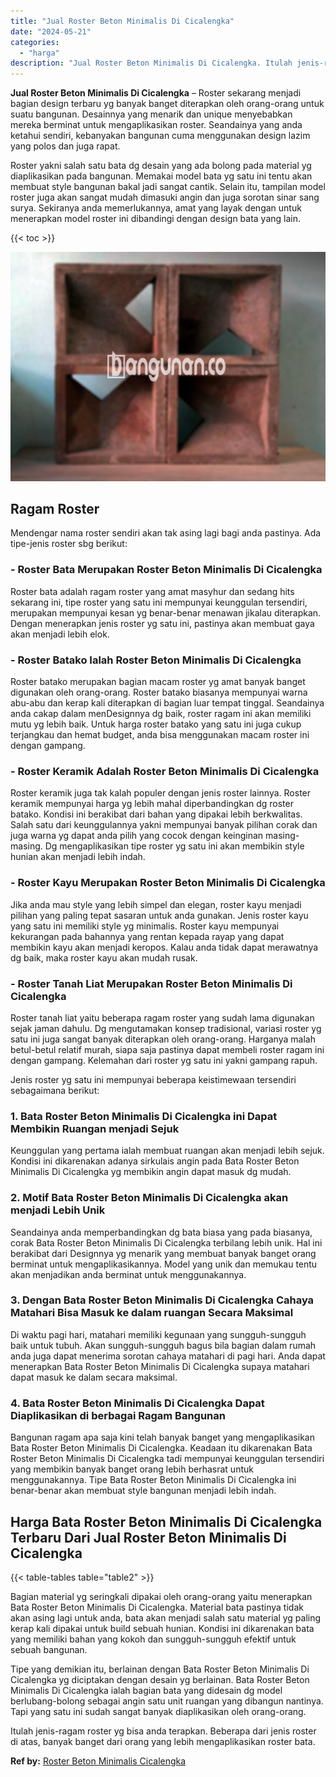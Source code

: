 ```yaml
---
title: "Jual Roster Beton Minimalis Di Cicalengka"
date: "2024-05-21"
categories: 
  - "harga"
description: "Jual Roster Beton Minimalis Di Cicalengka. Itulah jenis-ragam roster yg bisa anda terapkan. Beberapa dari jenis roster di atas, banyak banget dari orang yang..."
---
```


**Jual Roster Beton Minimalis Di Cicalengka** – Roster sekarang menjadi bagian design terbaru yg banyak banget diterapkan oleh orang-orang untuk suatu bangunan. Desainnya yang menarik dan unique menyebabkan mereka berminat untuk mengaplikasikan roster. Seandainya yang anda ketahui sendiri, kebanyakan bangunan cuma menggunakan design lazim yang polos dan juga rapat.

Roster yakni salah satu bata dg desain yang ada bolong pada material yg diaplikasikan pada bangunan. Memakai model bata yg satu ini tentu akan membuat style bangunan bakal jadi sangat cantik. Selain itu, tampilan model roster juga akan sangat mudah dimasuki angin dan juga sorotan sinar sang surya. Sekiranya anda memerlukannya, amat yang layak dengan untuk menerapkan model roster ini dibandingi dengan design bata yang lain.

{{< toc >}}

![Jual Roster Beton Minimalis Di Cicalengka](/images/bata-roster-minimalis-34.png)

## Ragam Roster

Mendengar nama roster sendiri akan tak asing lagi bagi anda pastinya. Ada tipe-jenis roster sbg berikut:

### \- Roster Bata Merupakan Roster Beton Minimalis Di Cicalengka

Roster bata adalah ragam roster yang amat masyhur dan sedang hits sekarang ini, tipe roster yang satu ini mempunyai keunggulan tersendiri, merupakan mempunyai kesan yg benar-benar menawan jikalau diterapkan. Dengan menerapkan jenis roster yg satu ini, pastinya akan membuat gaya akan menjadi lebih elok.

### \- Roster Batako Ialah Roster Beton Minimalis Di Cicalengka

Roster batako merupakan bagian macam roster yg amat banyak banget digunakan oleh orang-orang. Roster batako biasanya mempunyai warna abu-abu dan kerap kali diterapkan di bagian luar tempat tinggal. Seandainya anda cakap dalam menDesignnya dg baik, roster ragam ini akan memiliki mutu yg lebih baik. Untuk harga roster batako yang satu ini juga cukup terjangkau dan hemat budget, anda bisa menggunakan macam roster ini dengan gampang.

### \- Roster Keramik Adalah Roster Beton Minimalis Di Cicalengka

Roster keramik juga tak kalah populer dengan jenis roster lainnya. Roster keramik mempunyai harga yg lebih mahal diperbandingkan dg roster batako. Kondisi ini berakibat dari bahan yang dipakai lebih berkwalitas. Salah satu dari keunggulannya yakni mempunyai banyak pilihan corak dan juga warna yg dapat anda pilih yang cocok dengan keinginan masing-masing. Dg mengaplikasikan tipe roster yg satu ini akan membikin style hunian akan menjadi lebih indah.

### \- Roster Kayu Merupakan Roster Beton Minimalis Di Cicalengka

Jika anda mau style yang lebih simpel dan elegan, roster kayu menjadi pilihan yang paling tepat sasaran untuk anda gunakan. Jenis roster kayu yang satu ini memiliki style yg minimalis. Roster kayu mempunyai kekurangan pada bahannya yang rentan kepada rayap yang dapat membikin kayu akan menjadi keropos. Kalau anda tidak dapat merawatnya dg baik, maka roster kayu akan mudah rusak.

### \- Roster Tanah Liat Merupakan Roster Beton Minimalis Di Cicalengka

Roster tanah liat yaitu beberapa ragam roster yang sudah lama digunakan sejak jaman dahulu. Dg mengutamakan konsep tradisional, variasi roster yg satu ini juga sangat banyak diterapkan oleh orang-orang. Harganya malah betul-betul relatif murah, siapa saja pastinya dapat membeli roster ragam ini dengan gampang. Kelemahan dari roster yg satu ini yakni gampang rapuh.

Jenis roster yg satu ini mempunyai beberapa keistimewaan tersendiri sebagaimana berikut:

### 1\. Bata Roster Beton Minimalis Di Cicalengka ini Dapat Membikin Ruangan menjadi Sejuk

Keunggulan yang pertama ialah membuat ruangan akan menjadi lebih sejuk. Kondisi ini dikarenakan adanya sirkulais angin pada Bata Roster Beton Minimalis Di Cicalengka yg membikin angin dapat masuk dg mudah.

### 2\. Motif Bata Roster Beton Minimalis Di Cicalengka akan menjadi Lebih Unik

Seandainya anda memperbandingkan dg bata biasa yang pada biasanya, corak Bata Roster Beton Minimalis Di Cicalengka terbilang lebih unik. Hal ini berakibat dari Designnya yg menarik yang membuat banyak banget orang berminat untuk mengaplikasikannya. Model yang unik dan memukau tentu akan menjadikan anda berminat untuk menggunakannya.

### 3\. Dengan Bata Roster Beton Minimalis Di Cicalengka Cahaya Matahari Bisa Masuk ke dalam ruangan Secara Maksimal

Di waktu pagi hari, matahari memiliki kegunaan yang sungguh-sungguh baik untuk tubuh. Akan sungguh-sungguh bagus bila bagian dalam rumah anda juga dapat menerima sorotan cahaya matahari di pagi hari. Anda dapat menerapkan Bata Roster Beton Minimalis Di Cicalengka supaya matahari dapat masuk ke dalam secara maksimal.

### 4\. Bata Roster Beton Minimalis Di Cicalengka Dapat Diaplikasikan di berbagai Ragam Bangunan

Bangunan ragam apa saja kini telah banyak banget yang mengaplikasikan Bata Roster Beton Minimalis Di Cicalengka. Keadaan itu dikarenakan Bata Roster Beton Minimalis Di Cicalengka tadi mempunyai keunggulan tersendiri yang membikin banyak banget orang lebih berhasrat untuk menggunakannya. Tipe Bata Roster Beton Minimalis Di Cicalengka ini benar-benar akan membuat style bangunan menjadi lebih indah.

## Harga Bata Roster Beton Minimalis Di Cicalengka Terbaru Dari Jual Roster Beton Minimalis Di Cicalengka

{{< table-tables table="table2" >}}

Bagian material yg seringkali dipakai oleh orang-orang yaitu menerapkan Bata Roster Beton Minimalis Di Cicalengka. Material bata pastinya tidak akan asing lagi untuk anda, bata akan menjadi salah satu material yg paling kerap kali dipakai untuk build sebuah hunian. Kondisi ini dikarenakan bata yang memiliki bahan yang kokoh dan sungguh-sungguh efektif untuk sebuah bangunan.

Tipe yang demikian itu, berlainan dengan Bata Roster Beton Minimalis Di Cicalengka yg diciptakan dengan desain yg berlainan. Bata Roster Beton Minimalis Di Cicalengka ialah bagian bata yang didesain dg model berlubang-bolong sebagai angin satu unit ruangan yang dibangun nantinya. Tapi yang satu ini sudah sangat banyak diaplikasikan oleh orang-orang.

Itulah jenis-ragam roster yg bisa anda terapkan. Beberapa dari jenis roster di atas, banyak banget dari orang yang lebih mengaplikasikan roster bata.

**Ref by:** [Roster Beton Minimalis Cicalengka](https://id.wikipedia.org/wiki/Roster)
